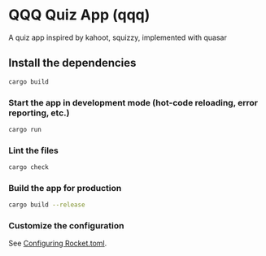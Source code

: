 # QQQ Quiz App (qqq)

A quiz app inspired by kahoot, squizzy, implemented with quasar

## Install the dependencies
```bash
cargo build
```

### Start the app in development mode (hot-code reloading, error reporting, etc.)
```bash
cargo run
```

### Lint the files
```bash
cargo check
```

### Build the app for production
```bash
cargo build --release
```

### Customize the configuration
See [Configuring Rocket.toml](./Rocket.toml).
